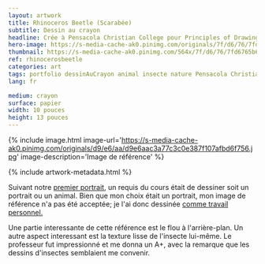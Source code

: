 ```yaml
---
layout: artwork
title: Rhinoceros Beetle (Scarabée)
subtitle: Dessin au crayon
headline: Crée à Pensacola Christian College pour Principles of Drawing
hero-image: https://s-media-cache-ak0.pinimg.com/originals/7f/d6/76/7fd6765b6c1e35b38a2920ceff0d0517.jpg
thumbnail: https://s-media-cache-ak0.pinimg.com/564x/7f/d6/76/7fd6765b6c1e35b38a2920ceff0d0517.jpg
ref: rhinocerosbeetle
categories: art
tags: portfolio dessinAuCrayon animal insecte nature Pensacola Christian College PrinciplesofDrawing
lang: fr

medium: crayon
surface: papier
width: 10 pouces
height: 13 pouces
---
```

{% include image.html image-url='https://s-media-cache-ak0.pinimg.com/originals/d9/e6/aa/d9e6aac3a77c3c0e387f107afbd6f756.jpg' image-description='Image de référence' %}

{% include artwork-metadata.html %}

Suivant notre <a href="http://denislabrecque.ca/art/2015/11/23/shawn-crayon.html">premier portrait</a>, un requis du cours était de dessiner soit un portrait ou un animal. Bien que mon choix était un portrait, mon image de référence n'a pas été acceptée; je l'ai donc dessinée <a href="http://denislabrecque.ca/art/2015/11/24/dessin-su-yeon.html">comme travail personnel.</a>

Une partie interessante de cette référence est le flou à l'arrière-plan. Un autre aspect interessant est la texture lisse de l'insecte lui-même. Le professeur fut impressionné et me donna un A+, avec la remarque que les dessins d'insectes semblaient me convenir.
